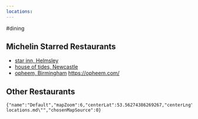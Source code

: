 ```yaml
---
locations:
---
```


#dining

## Michelin Starred Restaurants
- [star inn, Helmsley](geo:54.2310927,-1.0101189)
- [house of tides, Newcastle](geo:54.9679508,-1.6102749)
- [opheem, Birmingham](geo:52.4816163,-1.9075252) https://opheem.com/
## Other Restaurants


```mapview
{"name":"Default","mapZoom":6,"centerLat":53.56274386269267,"centerLng":-4.879045486450196,"query":"path:\"Michelin locations.md\"","chosenMapSource":0}
```


